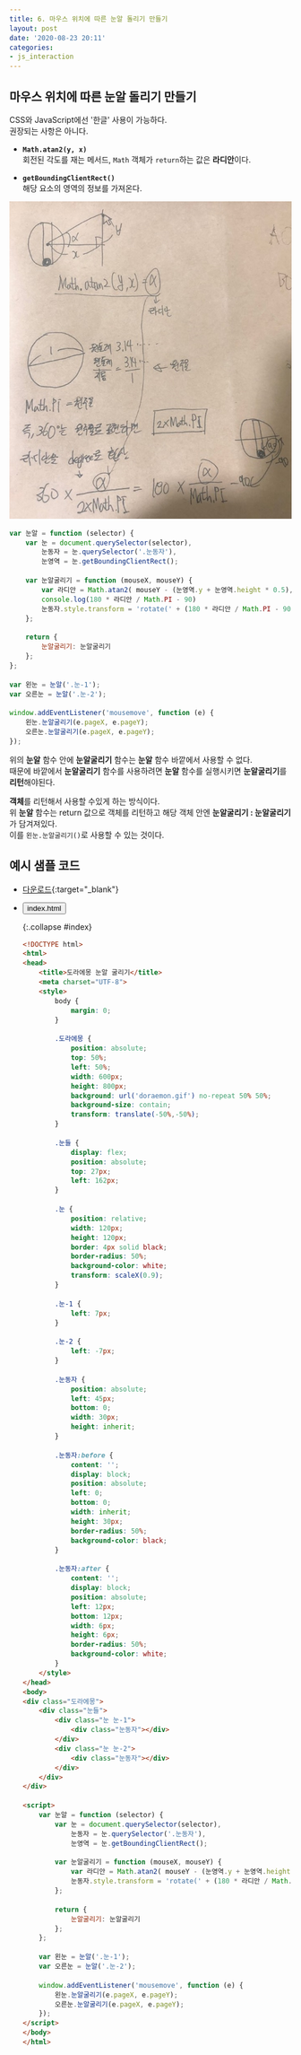 ```yaml
---
title: 6. 마우스 위치에 따른 눈알 돌리기 만들기
layout: post
date: '2020-08-23 20:11'
categories:
- js_interaction
---
```


## 마우스 위치에 따른 눈알 돌리기 만들기

CSS와 JavaScript에선 '한글' 사용이 가능하다.  
권장되는 사항은 아니다.  

* **`Math.atan2(y, x)`**  
  회전된 각도를 재는 메서드,
  `Math` 객체가 `return`하는 값은 **라디안**이다.
  
* **`getBoundingClientRect()`**  
  해당 요소의 영역의 정보를 가져온다.

![](/static/img/interaction/image07.jpg)

```javascript
var 눈알 = function (selector) {
    var 눈 = document.querySelector(selector),
        눈동자 = 눈.querySelector('.눈동자'),
        눈영역 = 눈.getBoundingClientRect();

    var 눈알굴리기 = function (mouseX, mouseY) {
        var 라디안 = Math.atan2( mouseY - (눈영역.y + 눈영역.height * 0.5), mouseX - (눈영역.x + 눈영역.width * 0.5) );
        console.log(180 * 라디안 / Math.PI - 90)
        눈동자.style.transform = 'rotate(' + (180 * 라디안 / Math.PI - 90) + 'deg)';
    };

    return {
        눈알굴리기: 눈알굴리기
    };
};

var 왼눈 = 눈알('.눈-1');
var 오른눈 = 눈알('.눈-2');

window.addEventListener('mousemove', function (e) {
    왼눈.눈알굴리기(e.pageX, e.pageY);
    오른눈.눈알굴리기(e.pageX, e.pageY);
});
```

위의 **눈알** 함수 안에 **눈알굴리기** 함수는 **눈알** 함수 바깥에서 사용할 수 없다.  
때문에 바깥에서 **눈알굴리기** 함수를 사용하려면 **눈알** 함수를 실행시키면 **눈알굴리기**를 **리턴**해야된다.

**객체**를 리턴해서 사용할 수있게 하는 방식이다.  
위 **눈알** 함수는 return 값으로 객체를 리턴하고 해당 객체 안엔 **눈알굴리기 : 눈알굴리기**가 담겨져있다.  
이를 `왼눈.눈알굴리기()`로 사용할 수 있는 것이다. 

## 예시 샘플 코드

* [다운로드](/static/img/interaction/doraemong.zip){:target="_blank"}
* <button data-toggle="collapse" data-target="#index">index.html</button>

    {:.collapse #index}
    ```html  
    <!DOCTYPE html>
    <html>
    <head>
        <title>도라에몽 눈알 굴리기</title>
        <meta charset="UTF-8">
        <style>
            body {
                margin: 0;
            }
    
            .도라에몽 {
                position: absolute;
                top: 50%;
                left: 50%;
                width: 600px;
                height: 800px;
                background: url('doraemon.gif') no-repeat 50% 50%;
                background-size: contain;
                transform: translate(-50%,-50%);
            }
    
            .눈들 {
                display: flex;
                position: absolute;
                top: 27px;
                left: 162px;
            }
    
            .눈 {
                position: relative;
                width: 120px;
                height: 120px;
                border: 4px solid black;
                border-radius: 50%;
                background-color: white;
                transform: scaleX(0.9);
            }
    
            .눈-1 {
                left: 7px;
            }
    
            .눈-2 {
                left: -7px;
            }
    
            .눈동자 {
                position: absolute;
                left: 45px;
                bottom: 0;
                width: 30px;
                height: inherit;
            }
    
            .눈동자:before {
                content: '';
                display: block;
                position: absolute;
                left: 0;
                bottom: 0;
                width: inherit;
                height: 30px;
                border-radius: 50%;
                background-color: black;
            }
    
            .눈동자:after {
                content: '';
                display: block;
                position: absolute;
                left: 12px;
                bottom: 12px;
                width: 6px;
                height: 6px;
                border-radius: 50%;
                background-color: white;
            }
        </style>
    </head>
    <body>
    <div class="도라에몽">
        <div class="눈들">
            <div class="눈 눈-1">
                <div class="눈동자"></div>
            </div>
            <div class="눈 눈-2">
                <div class="눈동자"></div>
            </div>
        </div>
    </div>
    
    <script>
        var 눈알 = function (selector) {
            var 눈 = document.querySelector(selector),
                눈동자 = 눈.querySelector('.눈동자'),
                눈영역 = 눈.getBoundingClientRect();
    
            var 눈알굴리기 = function (mouseX, mouseY) {
                var 라디안 = Math.atan2( mouseY - (눈영역.y + 눈영역.height * 0.5), mouseX - (눈영역.x + 눈영역.width * 0.5) );
                눈동자.style.transform = 'rotate(' + (180 * 라디안 / Math.PI - 90) + 'deg)';
            };
    
            return {
                눈알굴리기: 눈알굴리기
            };
        };
    
        var 왼눈 = 눈알('.눈-1');
        var 오른눈 = 눈알('.눈-2');
    
        window.addEventListener('mousemove', function (e) {
            왼눈.눈알굴리기(e.pageX, e.pageY);
            오른눈.눈알굴리기(e.pageX, e.pageY);
        });
    </script>
    </body>
    </html>
    ```